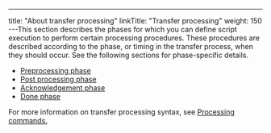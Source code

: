 ---
title: "About transfer processing"
linkTitle: "Transfer processing"
weight: 150
---This section describes the phases for which you can define script execution to perform certain processing procedures. These procedures are described according to the phase, or timing in the transfer process, when they should occur. See the following sections for phase-specific details.

* [Preprocessing phase](../phase_and_phasestep/preprocessing)
* [Post processing phase](../phase_and_phasestep/post_process_phase)
* [Acknowledgement phase](../phase_and_phasestep/ack_phase)
* [Done phase](../phase_and_phasestep/done_phase)

For more information on transfer processing syntax, see [Processing commands.](proc_commands)
